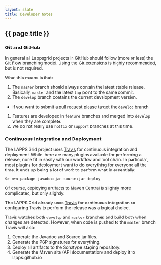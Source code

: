 ```yaml
---
layout: slate
title: Developer Notes
---
```


## {{ page.title }}

### Git and GitHub

In general all Lappsgrid projects in GitHub should follow (more or less) the [Git Flow](http://nvie.com/posts/a-successful-git-branching-model/)
branching model.  Using the [Git extensions](https://github.com/nvie/gitflow) is highly
recommended, but is not required.

What this means is that:

1. The `master` branch should always contain the latest stable release. Basically, 
`master` and the latest `tag` point to the same commit.
1. The `develop` branch contains the current development version. 
 * If you want to submit a pull request please target the `develop` branch
1. Features are developed in `feature` branches and merged into `develop` when they are complete.
1. We do not really use `hotfix` or `support` branches at this time.

### Continuous Integration and Deployment

The LAPPS Grid project uses [Travis](https://travis-ci.org/lapps) for continuous integration and deployment.
While there are many plugins available for performing a release, none fit in easily with our
workflow and tool chain.  In particular, most plugins for deployment want to do everything for
everyone all the time.  It ends up being a lot of work to perform what is essentially:
```bash
$> mvn package javadoc:jar source:jar deploy
```
Of course, deploying artifacts to Maven Central is slightly more complicated, but only slightly.

The LAPPS Grid already uses [Travis](https://travis-ci.org/lapps) for continuous integration 
so configuring Travis to perform the release was a logical choice.

Travis watches both `develop` and `master` branches and build both when changes are detected.
However, when code is pushed to the `master` branch Travis will also:

1. Generate the Javadoc and Source jar files.
1. Generate the PGP signatures for everything.
1. Deploy all artifacts to the Sonatype staging repository.
1. Generate the Maven site (API documentation) and deploy it to lapps.github.io
